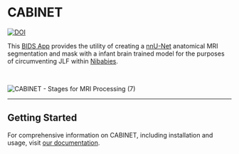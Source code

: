 # CABINET

[![DOI](https://zenodo.org/badge/DOI/10.5281/zenodo.8015338.svg)](https://doi.org/10.5281/zenodo.8015338)

This [BIDS App](https://bids-apps.neuroimaging.io/about/) provides the utility of creating a [nnU-Net](https://github.com/MIC-DKFZ/nnUNet) anatomical MRI segmentation and mask with a infant brain trained model for the purposes of circumventing JLF within [Nibabies](https://nibabies.readthedocs.io/en/latest/index.html). 

<br />

![CABINET - Stages for MRI Processing (7)](https://user-images.githubusercontent.com/102316699/229221477-001245e4-5687-413e-a996-4ee722e0ffc8.png)

<hr>

## Getting Started

For comprehensive information on CABINET, including installation and usage, visit <a href="https://cabinet.readthedocs.io" target="_blank">our documentation</a>.
